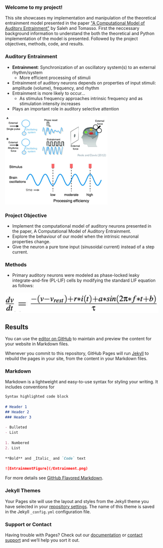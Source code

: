### Welcome to my project!

This site showcases my implementation and manipulation of the theoretical entrainment model presented in the paper ["A Computational Model of Auditory Entrainment"](https://www2.securecms.com/CCNeuro/docs-0/592888da68ed3f664d8a2567.pdf) by Saleh and Tomasso. First the neccessary background information to understand the both the theoretical and Python implementation of the model is presented. Followed by the project objectives, methods, code, and results.

### Auditory Entrainment
* **Entrainment**: Synchronization of an oscillatory system(s) to an external rhythm/system
   * More efficient processing of stimuli
* Entrainment of auditory neurons depends on properties of input stimuli: amplitude (volume), frequency, and rhythm
* Entrainment is more likely to occur...
   * As stimulus frequency approaches intrinsic frequency and as stimulation intensity increases
* Plays an important role in auditory selective attention




![A cute kitten](entrainment.png)


### Project Objective
* Implement the computational model of auditory neurons presented in the paper, A Computational Model of Auditory Entrainment.
* Explore the behaviour of our model when the intrinsic neuronal properties change.
* Give the neuron a pure tone input (sinusoidal current) instead of a step current.

### Methods
* Primary auditory neurons were modeled as phase-locked leaky integrate-and-fire (PL-LIF) cells by modifying the standard LIF equation as follows:


![A cute kitten](LIF.png)
## Results



You can use the [editor on GitHub](https://github.com/shaanverma/Computational-Model-of-Auditory-Entrainment/edit/gh-pages/index.md) to maintain and preview the content for your website in Markdown files.

Whenever you commit to this repository, GitHub Pages will run [Jekyll](https://jekyllrb.com/) to rebuild the pages in your site, from the content in your Markdown files.

### Markdown

Markdown is a lightweight and easy-to-use syntax for styling your writing. It includes conventions for

```markdown
Syntax highlighted code block

# Header 1
## Header 2
### Header 3

- Bulleted
- List

1. Numbered
2. List

**Bold** and _Italic_ and `Code` text

![EntrainmentFigure](/Entrainment.png)
```

For more details see [GitHub Flavored Markdown](https://guides.github.com/features/mastering-markdown/).

### Jekyll Themes

Your Pages site will use the layout and styles from the Jekyll theme you have selected in your [repository settings](https://github.com/shaanverma/Computational-Model-of-Auditory-Entrainment/settings/pages). The name of this theme is saved in the Jekyll `_config.yml` configuration file.

### Support or Contact

Having trouble with Pages? Check out our [documentation](https://docs.github.com/categories/github-pages-basics/) or [contact support](https://support.github.com/contact) and we’ll help you sort it out.

